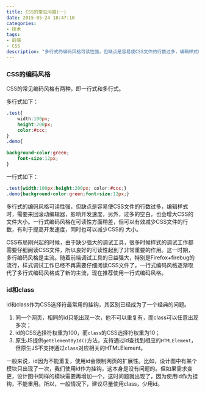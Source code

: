 ```yaml
---
title: CSS的常见问题(一)
date: 2015-05-24 18:47:10
categories:
- 技术
tags:
- 前端
- CSS
description: "多行式的编码风格可读性强，但缺点是容易使CSS文件的行数过多，编辑样式时，需要来回滚动编辑器，影响开发速度，另外，过多的空白，也会增大CSS的文件大小。一行式编码风格在可读性方面稍差，但可以有效减少CSS文件的行数，有利于提高开发速度，同时也可以减少CSS的大小。"
---
```


### CSS的编码风格

CSS的常见编码风格有两种，即一行式和多行式。
<!-- more -->
多行式如下：
```css
.test{
    width:100px;
    height:200px;
    color:#ccc;
}
.demo{
    
background-color:green;
    font-size:12px;
}
```

一行式如下：
```css
.test{width:100px;height:200px; color:#ccc;}
.demo{background-color:green;font-size:12px;}
```

多行式的编码风格可读性强，但缺点是容易使CSS文件的行数过多，编辑样式时，需要来回滚动编辑器，影响开发速度，另外，过多的空白，也会增大CSS的文件大小。一行式编码风格在可读性方面稍差，但可以有效减少CSS文件的行数，有利于提高开发速度，同时也可以减少CSS的 大小。

CSS布局刚兴起的时候，由于缺少强大的调试工具，很多时候样式的调试工作都需要仔细阅读CSS文件，所以良好的可读性起到了非常重要的作用。这一时期，多行编码风格是主流。随着前端调试工具的日益强大，特别是Firefox+firebug的流行，样式调试工作已经不再需要仔细阅读CSS文件了，一行式编码风格逐渐取代了多行式编码风格成了新的主流，现在推荐使用一行式编码风格。

### id和class

id和class作为CSS选择符最常用的挂钩，其区别已经成为了一个经典的问题。
1. 同一个网页，相同的id只能出现一次，他不可以重复有，而class可以任意出现多次；
2. id的CSS选择符权重为100，而`class`的CSS选择符权重为10；
3. 原生JS提供`getElementById()`方法，支持通过id查找到相应的`HTMLElement`，但原生JS不支持通过`class`对应相关的HTMLElement。

一般来说，id因为不能重复，使用id会限制网页的扩展性。比如，设计图中有某个模块只出现了一次，我们使用id作为挂钩，这本身是没有问题的。但如果需求变更，设计图中同样的模块需要再增加一个，这时问题就出现了，因为使用id作为挂钩，不能重用。所以，一般情况下，建议尽量使用class，少用id。